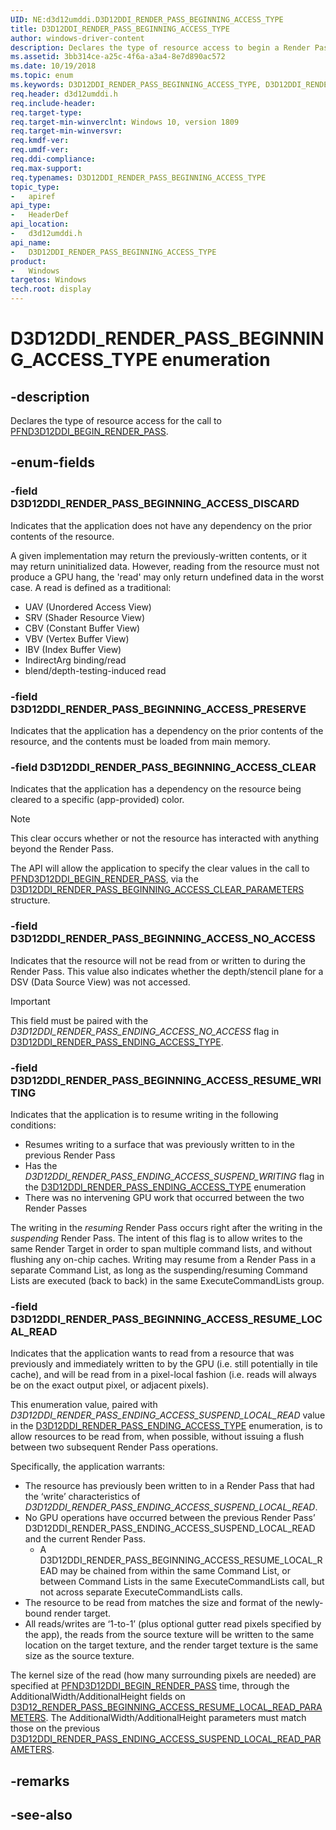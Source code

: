 ```yaml
---
UID: NE:d3d12umddi.D3D12DDI_RENDER_PASS_BEGINNING_ACCESS_TYPE
title: D3D12DDI_RENDER_PASS_BEGINNING_ACCESS_TYPE
author: windows-driver-content
description: Declares the type of resource access to begin a Render Pass.
ms.assetid: 3bb314ce-a25c-4f6a-a3a4-8e7d890ac572
ms.date: 10/19/2018
ms.topic: enum
ms.keywords: D3D12DDI_RENDER_PASS_BEGINNING_ACCESS_TYPE, D3D12DDI_RENDER_PASS_BEGINNING_ACCESS_TYPE, 
req.header: d3d12umddi.h
req.include-header:
req.target-type:
req.target-min-winverclnt: Windows 10, version 1809
req.target-min-winversvr:
req.kmdf-ver:
req.umdf-ver:
req.ddi-compliance:
req.max-support:
req.typenames: D3D12DDI_RENDER_PASS_BEGINNING_ACCESS_TYPE
topic_type: 
-	apiref
api_type: 
-	HeaderDef
api_location: 
-	d3d12umddi.h
api_name: 
-	D3D12DDI_RENDER_PASS_BEGINNING_ACCESS_TYPE
product:
-	Windows
targetos: Windows
tech.root: display
---
```


# D3D12DDI_RENDER_PASS_BEGINNING_ACCESS_TYPE enumeration

## -description

Declares the type of resource access for the call to [PFND3D12DDI_BEGIN_RENDER_PASS](nc-d3d12umddi-pfnd3d12ddi_begin_render_pass.md).

## -enum-fields

### -field D3D12DDI_RENDER_PASS_BEGINNING_ACCESS_DISCARD

Indicates that the application does not have any dependency on the prior contents of the resource. 

A given implementation may return the previously-written contents, or it may return uninitialized data. However, reading from the resource must not produce a GPU hang, the 'read' may only return undefined data in the worst case.
A read is defined as a traditional:

* UAV (Unordered Access View)
* SRV (Shader Resource View)
* CBV (Constant Buffer View)
* VBV (Vertex Buffer View)
* IBV (Index Buffer View)
* IndirectArg binding/read
* blend/depth-testing-induced read

### -field D3D12DDI_RENDER_PASS_BEGINNING_ACCESS_PRESERVE

Indicates that the application has a dependency on the prior contents of the resource, and the contents must be loaded from main memory.

### -field D3D12DDI_RENDER_PASS_BEGINNING_ACCESS_CLEAR

Indicates that the application has a dependency on the resource being cleared to a specific (app-provided) color. 

> [!NOTE]
> This clear occurs whether or not the resource has interacted with anything beyond the Render Pass.

The API will allow the application to specify the clear values in the call to [PFND3D12DDI_BEGIN_RENDER_PASS](nc-d3d12umddi-pfnd3d12ddi_begin_render_pass.md), via the [D3D12DDI_RENDER_PASS_BEGINNING_ACCESS_CLEAR_PARAMETERS](ns-d3d12umddi-d3d12ddi_render_pass_beginning_access_clear_parameters.md) structure.


### -field D3D12DDI_RENDER_PASS_BEGINNING_ACCESS_NO_ACCESS

Indicates that the resource will not be read from or written to during the Render Pass. This value also indicates whether the depth/stencil plane for a DSV (Data Source View) was not accessed.

> [!IMPORTANT]
> This field must be paired with the *D3D12DDI_RENDER_PASS_ENDING_ACCESS_NO_ACCESS* flag in [D3D12DDI_RENDER_PASS_ENDING_ACCESS_TYPE](ne-d3d12umddi-d3d12ddi_render_pass_ending_access_type.md).

### -field D3D12DDI_RENDER_PASS_BEGINNING_ACCESS_RESUME_WRITING

Indicates that the application is to resume writing in the following conditions:

* Resumes writing to a surface that was previously written to in the previous Render Pass
* Has the *D3D12DDI_RENDER_PASS_ENDING_ACCESS_SUSPEND_WRITING* flag in the [D3D12DDI_RENDER_PASS_ENDING_ACCESS_TYPE](ne-d3d12umddi-d3d12ddi_render_pass_ending_access_type.md) enumeration
* There was no intervening GPU work that occurred between the two Render Passes

The writing in the *resuming* Render Pass occurs right after the writing in the *suspending* Render Pass.
The intent of this flag is to allow writes to the same Render Target in order to span multiple command lists, and without flushing any on-chip caches.
Writing may resume from a Render Pass in a separate Command List, as long as the suspending/resuming Command Lists are executed (back to back) in the same ExecuteCommandLists group.


### -field D3D12DDI_RENDER_PASS_BEGINNING_ACCESS_RESUME_LOCAL_READ 

Indicates that the application wants to read from a resource that was previously and immediately written to by the GPU (i.e. still potentially in tile cache), and will be read from in a pixel-local fashion (i.e. reads will always be on the exact output pixel, or adjacent pixels).

This enumeration value, paired with *D3D12DDI_RENDER_PASS_ENDING_ACCESS_SUSPEND_LOCAL_READ* value in the [D3D12DDI_RENDER_PASS_ENDING_ACCESS_TYPE](ne-d3d12umddi-d3d12ddi_render_pass_ending_access_type.md) enumeration, is to allow resources to be read from, when possible, without issuing a flush between two subsequent Render Pass operations.

Specifically, the application warrants:

* The resource has previously been written to in a Render Pass that had the ‘write’ characteristics of *D3D12DDI_RENDER_PASS_ENDING_ACCESS_SUSPEND_LOCAL_READ*. 
* No GPU operations have occurred between the previous Render Pass’ D3D12DDI_RENDER_PASS_ENDING_ACCESS_SUSPEND_LOCAL_READ and the current Render Pass.
    * A D3D12DDI_RENDER_PASS_BEGINNING_ACCESS_RESUME_LOCAL_READ may be chained from within the same Command List, or between Command Lists in the same ExecuteCommandLists call, but not across separate ExecuteCommandLists calls.
* The resource to be read from matches the size and format of the newly-bound render target.
* All reads/writes are ‘1-to-1’ (plus optional gutter read pixels specified by the app), the reads from the source texture will be written to the same location on the target texture, and the render target texture is the same size as the source texture.

The kernel size of the read (how many surrounding pixels are needed) are specified at [PFND3D12DDI_BEGIN_RENDER_PASS](nc-d3d12umddi-pfnd3d12ddi_begin_render_pass.md) time, through the AdditionalWidth/AdditionalHeight fields on [D3D12_RENDER_PASS_BEGINNING_ACCESS_RESUME_LOCAL_READ_PARAMETERS](ns-d3d12umddi-d3d12ddi_render_pass_beginning_access_resume_local_read_parameters.md). The AdditionalWidth/AdditionalHeight parameters must match those on the previous [D3D12DDI_RENDER_PASS_ENDING_ACCESS_SUSPEND_LOCAL_READ_PARAMETERS](ns-d3d12umddi-d3d12ddi_render_pass_ending_access_suspend_local_read_parameters.md). 

## -remarks

## -see-also
